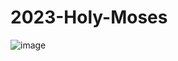 # 2023-Holy-Moses
![image](https://user-images.githubusercontent.com/34521842/228557911-1ccf5a79-f9be-4cbf-9235-562021e67690.png)
